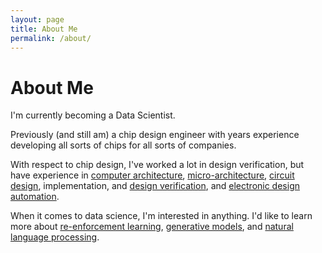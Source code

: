 ```yaml
---
layout: page
title: About Me
permalink: /about/
---
```


# About Me

I'm currently becoming a Data Scientist.

Previously (and still am) a chip design engineer with years experience developing all sorts of chips for all sorts of companies.

With respect to chip design, I've worked a lot in design verification, but have experience in [computer architecture](https://en.wikipedia.org/wiki/Computer_architecture), [micro-architecture](https://en.wikipedia.org/wiki/Microarchitecture), [circuit design](https://en.wikipedia.org/wiki/Circuit_design), implementation, and [design verification](https://en.wikipedia.org/wiki/Functional_verification), and [electronic design automation](https://en.wikipedia.org/wiki/Electronic_design_automation).

When it comes to data science, I'm interested in anything. I'd like to learn more about [re-enforcement learning](https://en.wikipedia.org/wiki/Reinforcement_learning), [generative models](https://en.wikipedia.org/wiki/Generative_model), and [natural language processing](https://en.wikipedia.org/wiki/Natural_language_processing).






<!-- This website is powered by **[fastpages](https://github.com/fastai/fastpages)** [^1].-->



<!--[^1]:a blogging platform that natively supports Jupyter notebooks in addition to other formats.-->
